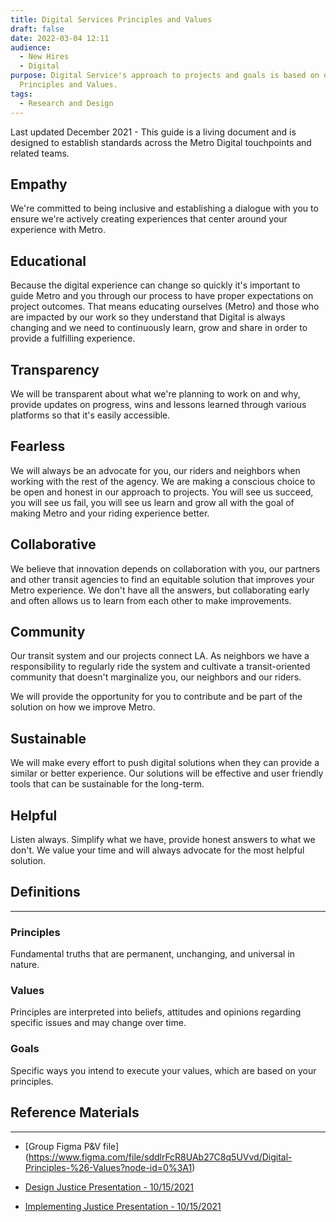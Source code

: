 ```yaml
---
title: Digital Services Principles and Values
draft: false
date: 2022-03-04 12:11
audience:
  - New Hires
  - Digital
purpose: Digital Service's approach to projects and goals is based on our
  Principles and Values.
tags:
  - Research and Design
---
```

Last updated December 2021 - This guide is a living document and is designed to establish standards across the Metro Digital touchpoints and related teams.

## Empathy

We're committed to being inclusive and establishing a dialogue with you to ensure we're actively creating experiences that center around your experience with Metro.

## Educational

Because the digital experience can change so quickly it's important to guide Metro and you through our process to have proper expectations on project outcomes. That means educating ourselves (Metro) and those who are impacted by our work so they understand that Digital is always changing and we need to continuously learn, grow and share in order to provide a fulfilling experience.

## Transparency

We will be transparent about what we're planning to work on and why, provide updates on progress, wins and lessons learned through various platforms so that it's easily accessible.

## Fearless

We will always be an advocate for you, our riders and neighbors when working with the rest of the agency. We are making a conscious choice to be open and honest in our approach to projects. You will see us succeed, you will see us fail, you will see us learn and grow all with the goal of making Metro and your riding experience better.

## Collaborative

We believe that innovation depends on collaboration with you, our partners and other transit agencies to find an equitable solution that improves your Metro experience. We don't have all the answers, but collaborating early and often allows us to learn from each other to make improvements.

## Community

Our transit system and our projects connect LA. As neighbors we have a responsibility to regularly ride the system and cultivate a transit-oriented community that doesn't marginalize you, our neighbors and our riders.

We will provide the opportunity for you to contribute and be part of the solution on how we improve Metro.

## Sustainable

We will make every effort to push digital solutions when they can provide a similar or better experience. Our solutions will be effective and user friendly tools that can be sustainable for the long-term.

## Helpful

Listen always. Simplify what we have, provide honest answers to what we don't. We value your time and will always advocate for the most helpful solution.

## Definitions
--------------------------

### Principles

Fundamental truths that are permanent, unchanging, and universal in nature.

### Values

Principles are interpreted into beliefs, attitudes and opinions regarding specific issues and may change over time.

### Goals

Specific ways you intend to execute your values, which are based on your principles.

## Reference Materials
----------------------------------

-   [Group Figma P&V file]
(https://www.figma.com/file/sddlrFcR8UAb27C8q5UVvd/Digital-Principles-%26-Values?node-id=0%3A1)

-   [Design Justice Presentation - 10/15/2021](../media/Metro_Design_Justice_10_15_2021.pdf)

-   [Implementing Justice Presentation - 10/15/2021](../media/Presentation-Implementing_Design_Justice_v2.pdf)

